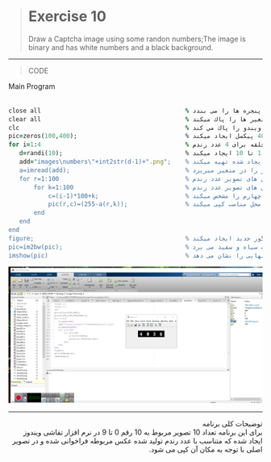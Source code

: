 
> # Exercise 10
> Draw a Captcha image using some randon numbers;The image is binary and has white numbers and a black background. 
***
>CODE

Main Program
```ruby
 
close all                                        % تمام پنجره ها را می بندد
clear all                                        % سيستم مموري و مقادير تمام متغير ها را پاك ميكند
clc                                              % كامند ويندو را پاك مي كند
pic=zeros(100,400);                              % تصویر خامی با ابعاد 100 در 400 پیکسل ایجاد میکند
for i=1:4                                        % حلقه برای 4 عدد رندم
   d=randi(10);                                  % عددی رندم بین 1 تا 10 ایجاد میکند
   add="images\numbers\"+int2str(d-1)+".png";    % آدرس تصویر هر عدد را با توجه به عدد رندم ایجاد شده تهیه میکند
   a=imread(add);                                % عدد مورد نظر را در متغیر میریزد
   for r=1:100                                   % حلقه برای حرکت سطری روی پیکسل های تصویر عدد رندم
       for k=1:100                               % حلقه برای حرکت ستونی روی پیکسل های تصویر عدد رندم 
           c=(i-1)*100+k;                        % محل شروع رسم تصویر عدد یک تا چهارم را مشخص میکند
           pic(r,c)=(255-a(r,k));                % پیکسل های عدد رندم را در تصیر اصلی در محل مناسب کپی میکند
       end
   end    
end 
figure;                                          % فیگور جدید ایجاد میکند
pic=im2bw(pic);                                  % تصویر را به حالت سیاه و سفید می برد
imshow(pic)                                      % تصویر نهایی را نشان می دهد
```
![alt text](https://github.com/semnan-university-ai/image-processing-class/blob/f252686eab76eab3b8a80fa18ed263105af2742a/excersiecs/alirezachaji/10/Exce10.png)
***
<div dir="rtl">
توضیحات کلی برنامه <br />
 برای این برنامه تعداد 10 تصویر مربوط به 10 رقم 0 تا 9 در نرم افزار تقاشی ویندوز ایجاد شده که متناسب با عدد رندم تولید شده عکس مربوطه فراخوانی شده و در تصویر اصلی با توجه به مکان آن کپی می شود.
</div>
